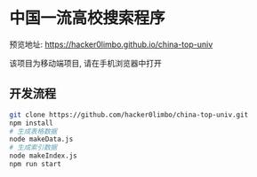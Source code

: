# 中国一流高校搜索程序

预览地址: https://hacker0limbo.github.io/china-top-univ

该项目为移动端项目, 请在手机浏览器中打开

## 开发流程

```bash
git clone https://github.com/hacker0limbo/china-top-univ.git
npm install
# 生成表格数据
node makeData.js
# 生成索引数据
node makeIndex.js
npm run start
```
